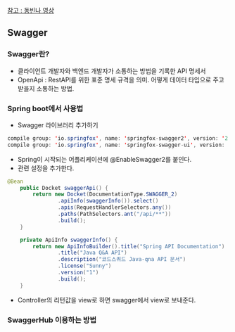 [참고 : 동빈나 영상](https://www.youtube.com/watch?v=ARi-cXdIIj8)

## Swagger 
### Swagger란? 
- 클라이언트 개발자와 백엔드 개발자가 소통하는 방법을 기록한 API 명세서
- OpenApi : RestAPI를 위한 표준 명세 규격을 의미. 어떻게 데이터 타입으로 주고 받을지 소통하는 방법. 

### Spring boot에서 사용법 
- Swagger 라이브러리 추가하기 

```java
compile group: 'io.springfox', name: 'springfox-swagger2', version: '2.9.2'  
compile group: 'io.springfox', name: 'springfox-swagger-ui', version: '2.9.2'
```

- Spring이 시작되는 어플리케이션에 @EnableSwagger2를 붙인다. 
- 관련 설정을 추가한다. 

```java
@Bean
    public Docket swaggerApi() {
        return new Docket(DocumentationType.SWAGGER_2)
                .apiInfo(swaggerInfo()).select()
                .apis(RequestHandlerSelectors.any())
                .paths(PathSelectors.ant("/api/**"))
                .build();
    }

    private ApiInfo swaggerInfo() {
        return new ApiInfoBuilder().title("Spring API Documentation")
                .title("Java Q&A API")
                .description("코드스쿼드 Java-qna API 문서")
                .license("Sunny")
                .version("1")
                .build();
    }
```

- Controller의 리턴값을 view로 하면 swagger에서 view로 보내준다. 

### SwaggerHub 이용하는 방법
